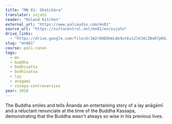 ```yaml
---
title: "MN 81: Ghaṭikāra"
translator: sujato
reader: "Roland Kitchen"
external_url: "https://www.paliaudio.com/mn81"
source_url: "https://suttacentral.net/mn81/en/sujato"
drive_links:
  - "https://drive.google.com/file/d/1W2rbHEDHeLQe9utEu12lK34CZNxR7pRd/view?usp=drivesdk"
slug: "mn081"
course: pali-canon
tags:
  - mn
  - buddha
  - bodhisatta
  - bodhisatva
  - lay
  - anagami
  - vinaya-controversies
year: 2018
---
```


The Buddha smiles and tells Ānanda an entertaining story of a lay anāgāmī and a reluctant renunciate at the time of the Buddha Kassapa, demonstrating that the Buddha wasn't always so wise in his previous lives.
